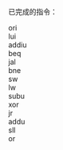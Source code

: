 已完成的指令：

ori   
lui    
addiu  
beq   
jal    
bne  
sw     
lw    
subu    
xor     
jr     
addu  
sll   
or    
